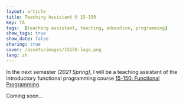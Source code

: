 ```yaml
---
layout: article
title: Teaching Assistant @ 15-150
key: TA
tags:  [teaching assistant, teaching, education, programming]
show_tags: true
show_date: false
sharing: true
cover: /assets/images/15150-logo.png
lang: zh
---
```


In the next semester *(2021 Spring)*, I will be a teaching assistant of the introductory functional programming course [15-150: Functional Programming][15150].
 
<!--more-->

Coming soon...

[15150]: http://www.cs.cmu.edu/~15150/